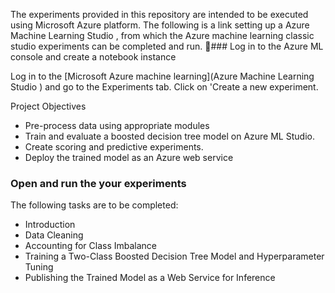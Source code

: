 The experiments provided in this repository are intended to be executed using Microsoft Azure platform. The following is a link setting up a Azure Machine Learning Studio , from which the Azure machine learning classic studio experiments can be completed and run.
### Log in to the Azure ML console and create a notebook instance

Log in to the [Microsoft Azure machine learning](Azure Machine Learning Studio ) and go to the Experiments tab. Click on 'Create a new experiment.

Project Objectives
* Pre-process data using appropriate modules
* Train and evaluate a boosted decision tree model on Azure ML Studio.
* Create scoring and predictive experiments.
* Deploy the trained model as an Azure web service

### Open and run the your experiments
The following tasks are to be completed:

* Introduction
* Data Cleaning
* Accounting for Class Imbalance
* Training a Two-Class Boosted Decision Tree Model and Hyperparameter Tuning
* Publishing the Trained Model as a Web Service for Inference
